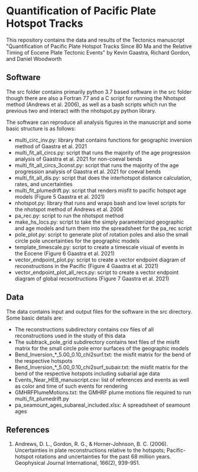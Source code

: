 # Quantification of Pacific Plate Hotspot Tracks

This repository contains the data and results of the Tectonics manuscript "Quantification of Pacific Plate Hotspot Tracks 
Since 80 Ma and the Relative Timing of Eocene Plate Tectonic Events" by Kevin Gaastra, Richard Gordon, and Daniel Woodworth

## Software

The src folder contains primarily python 3.7 based software in the src folder though there are also 
a Fortran 77 and a C script for running the Nhotspot method (Andrews et al. 2006), as well as a 
bash scripts which run the previous two and interact with the nhotspot.py python library.

The software can reproduce all analysis figures in the manuscript and some basic structure is as follows:  
- multi_circ_inv.py: library that contains functions for geographic inversion method of Gaastra et al. 2021  
- multi_fit_all_circs.py: script that runs the majority of the age progression analysis of Gaastra et al. 2021 for non-coeval bends  
- multi_fit_all_circs_3const.py: script that runs the majority of the age progression analysis of Gaastra et al. 2021 for coeval bends  
- multi_fit_all_dis.py: script that does the interhotspot distance calculation, rates, and uncertainties  
- multi_fit_plumedrift.py: script that renders misfit to pacific hotspot age models (Figure 5 Gaastra et al. 2021)  
- nhotspot.py: library that runs and wraps bash and low level scripts for the nhotspot method of Andrews et al. 2006  
- pa_rec.py: script to run the nhotspot method  
- make_hs_locs.py: script to take the simply parameterized geographic and age models and turn them into the spreadsheet for the pa_rec script  
- pole_plot.py: script to generate plot of rotation poles and also the small circle pole uncertainties for the geographic models  
- template_timescale.py: script to create a timescale visual of events in the Eocene (Figure 6 Gaastra et al. 2021)  
- vector_endpoint_plot.py: script to create a vector endpoint diagram of reconstructions in the Pacific (Figure 4 Gaastra et al. 2021)  
- vector_endpoint_plot_all_recs.py: script to create a vector endpoint diagram of global recsontructions (Figure 7 Gaastra et al. 2021)  

## Data

The data contains input and output files for the software in the src directory. Some basic details are:  
- The reconstructions subdirectory contains csv files of all reconstructions used in the study of this data  
- The subtrack_pole_grid subdirectory contains text files of the misfit matrix for the small circle pole error surfaces of the geographic models  
- Bend_Inversion_*_5.00_0.10_chi2surf.txt: the misfit matrix for the bend of the respective hotspots  
- Bend_Inversion_*_5.00_0.10_chi2surf_subair.txt: the misfit matrix for the bend of the respective hotspots including subarial age data  
- Events_Near_HEB_manuscript.csv: list of references and events as well as color and time of such events for rendering  
- GMHRFPlumeMotions.txt: the GMHRF plume motions file required to run multi_fit_plumedrift.py  
- pa_seamount_ages_subareal_included.xlsx: A spreadsheet of seamount ages  


## References

1) Andrews, D. L., Gordon, R. G., & Horner-Johnson, B. C. (2006). Uncertainties in plate reconstructions relative to the hotspots; Pacific-hotspot rotations and uncertainties for the past 68 million years. Geophysical Journal International, 166(2), 939-951.
